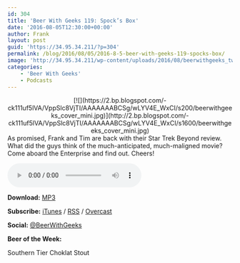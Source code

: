 ```yaml
---
id: 304
title: 'Beer With Geeks 119: Spock’s Box'
date: '2016-08-05T12:30:00+00:00'
author: Frank
layout: post
guid: 'https://34.95.34.211/?p=304'
permalink: /blog/2016/08/05/2016-8-5-beer-with-geeks-119-spocks-box/
image: 'http://34.95.34.211/wp-content/uploads/2016/08/beerwithgeeks_twittercard-1.jpg'
categories:
    - 'Beer With Geeks'
    - Podcasts
---
```


<div class="separator" style="clear: both; text-align: center;">[![](https://2.bp.blogspot.com/-ck111uf5lVA/VppSlc8VjTI/AAAAAAABCSg/wLYV4E_WxCI/s200/beerwithgeeks_cover_mini.jpg)](http://2.bp.blogspot.com/-ck111uf5lVA/VppSlc8VjTI/AAAAAAABCSg/wLYV4E_WxCI/s1600/beerwithgeeks_cover_mini.jpg)</div>As promised, Frank and Tim are back with their Star Trek Beyond review. What did the guys think of the much-anticipated, much-maligned movie? Come aboard the Enterprise and find out. Cheers!

<audio controls="controls"><source src="http://www.podtrac.com/pts/redirect.mp3/archive.org/download/BWG119/BWG119.mp3" type="audio/mpeg"></source><embed height="80px" width="100px"></embed> Your browser does not support this audio</audio>

**Download:** [MP3](http://www.podtrac.com/pts/redirect.mp3/archive.org/download/BWG119/BWG119.mp3)  
  
**Subscribe:** [iTunes](https://itunes.apple.com/us/podcast/beer-with-geeks/id910485914?mt=2) / [RSS](http://feeds.feedburner.com/beerwithgeeks) / [Overcast](https://overcast.fm/itunes910485914/beer-with-geeks-a-geek-pop-culture-podcast)  
  
**Social:** [@BeerWithGeeks](https://twitter.com/beerwithgeeks)

**Beer of the Week:**   
  
Southern Tier Choklat Stout

<meta content="As promised, Frank and Tim are back with their Star Trek Beyond review. What did the guys think of the much-anticipated, much-maligned movie? Come aboard the Enterprise and find out. Cheers!" name="twitter:description"></meta>  
<meta content="http://i.imgur.com/BJJnxjw.jpg" name="twitter:image"></meta>